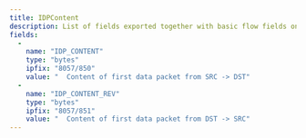 ```yaml
---
title: IDPContent
description: List of fields exported together with basic flow fields on the interface by IDPContent plugin. The plugin is compiled to export IDPCONTENT_SIZE (100 by default) bytes from the first data packet in SRC -> DST direction, and the first data packet in DST -> SRC direction.
fields:
  -
    name: "IDP_CONTENT"
    type: "bytes"
    ipfix: "8057/850"
    value: "  Content of first data packet from SRC -> DST"
  -
    name: "IDP_CONTENT_REV"
    type: "bytes"
    ipfix: "8057/851"
    value: "  Content of first data packet from DST -> SRC"
---
```

